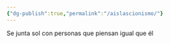 ```yaml
---
{"dg-publish":true,"permalink":"/aislascionismo/"}
---
```


Se junta sol con personas que piensan igual que él